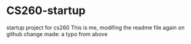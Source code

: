 # CS260-startup
startup project for cs260
This is me, modifing the readme file again on github
change made: a typo from above